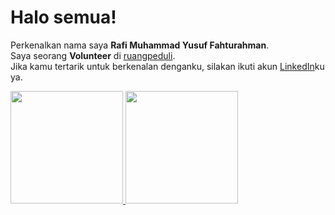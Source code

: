 # Halo semua! 

Perkenalkan nama saya **Rafi Muhammad Yusuf Fahturahman**.\
Saya seorang **Volunteer** di [ruangpeduli](https://www.ruangpeduli.org/).\
Jika kamu tertarik untuk berkenalan denganku, silakan ikuti akun [LinkedIn](https://www.linkedin.com/in/rafi-muhammad-yusuf-fahturahman/)ku ya.

<p align="left">
<a href="https://github.com/rafimuhammadyf">
  <img height="180em" src="https://github-readme-stats-eight-theta.vercel.app/api?username=rafimuhammadyf&show_icons=true&theme=algolia&include_all_commits=true&count_private=true"/>
  <img height="180em" src="https://github-readme-stats-eight-theta.vercel.app/api/top-langs/?username=rafimuhammadyf&layout=compact&langs_count=8&theme=algolia"/>
</a>
</p>
